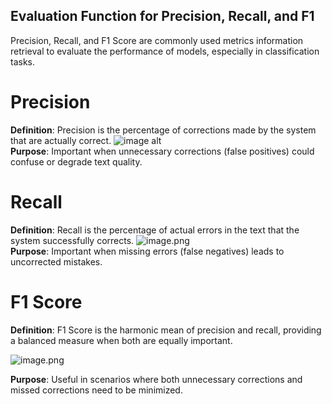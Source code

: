 ## Evaluation Function for Precision, Recall, and F1  
Precision, Recall, and F1 Score are commonly used metrics information retrieval to evaluate the performance of models, especially in classification tasks.  

# Precision
**Definition**: Precision is the percentage of corrections made by the system that are actually correct.
![image alt](https://github.com/SL6I/Text-Correction/blob/b9782b0223ecc585a681c05df0b78988d7dab499/Precision.png)  
**Purpose**: Important when unnecessary corrections (false positives) could confuse or degrade text quality.

# Recall  
**Definition**: Recall is the percentage of actual errors in the text that the system successfully corrects.
![image.png](https://github.com/SL6I/Text-Correction/blob/b9782b0223ecc585a681c05df0b78988d7dab499/Precision.png)      
**Purpose**: Important when missing errors (false negatives) leads to uncorrected mistakes.

# F1 Score  
**Definition**: F1 Score is the harmonic mean of precision and recall, providing a balanced measure when both are equally important.  

![image.png]()  

**Purpose**: Useful in scenarios where both unnecessary corrections and missed corrections need to be minimized.  
